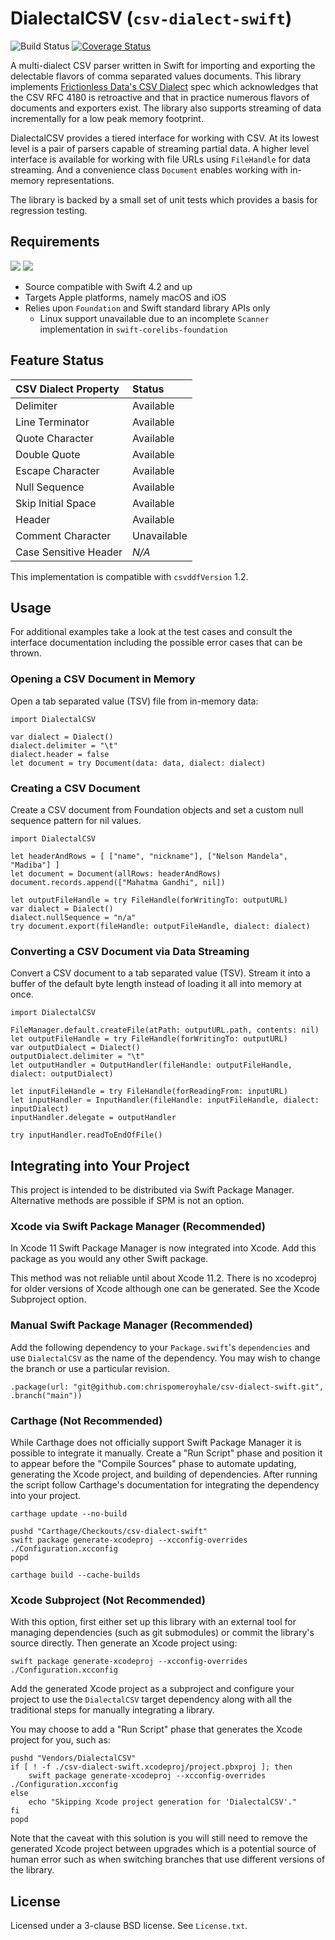 # DialectalCSV (`csv-dialect-swift`)
![Build Status](https://github.com/chrispomeroyhale/csv-dialect-swift/actions/workflows/tests.yml/badge.svg?branch=main)
[![Coverage Status](https://coveralls.io/repos/github/chrispomeroyhale/csv-dialect-swift/badge.svg?branch=main)](https://coveralls.io/github/chrispomeroyhale/csv-dialect-swift?branch=main)

A multi-dialect CSV parser written in Swift for importing and exporting the delectable flavors of comma separated values documents. This library implements [Frictionless Data's CSV Dialect](https://frictionlessdata.io/specs/csv-dialect/) spec which acknowledges that the CSV RFC 4180 is retroactive and that in practice numerous flavors of documents and exporters exist. The library also supports streaming of data incrementally for a low peak memory footprint.

DialectalCSV provides a tiered interface for working with CSV. At its lowest level is a pair of parsers capable of streaming partial data. A higher level interface is available for working with file URLs using `FileHandle` for data streaming. And a convenience class `Document` enables working with in-memory representations.

The library is backed by a small set of unit tests which provides a basis for regression testing.

## Requirements
[![](https://img.shields.io/endpoint?url=https%3A%2F%2Fswiftpackageindex.com%2Fapi%2Fpackages%2Fchrispomeroyhale%2Fcsv-dialect-swift%2Fbadge%3Ftype%3Dswift-versions)](https://swiftpackageindex.com/chrispomeroyhale/csv-dialect-swift)
[![](https://img.shields.io/endpoint?url=https%3A%2F%2Fswiftpackageindex.com%2Fapi%2Fpackages%2Fchrispomeroyhale%2Fcsv-dialect-swift%2Fbadge%3Ftype%3Dplatforms)](https://swiftpackageindex.com/chrispomeroyhale/csv-dialect-swift)

 * Source compatible with Swift 4.2 and up
 * Targets Apple platforms, namely macOS and iOS
 * Relies upon `Foundation` and Swift standard library APIs only
    * Linux support unavailable due to an incomplete `Scanner` implementation in `swift-corelibs-foundation`

## Feature Status
| CSV Dialect Property  | Status      |
|:----------------------|:------------|
| Delimiter             | Available   |
| Line Terminator       | Available   |
| Quote Character       | Available   |
| Double Quote          | Available   |
| Escape Character      | Available   |
| Null Sequence         | Available   |
| Skip Initial Space    | Available   |
| Header                | Available   |
| Comment Character     | Unavailable |
| Case Sensitive Header | *N/A*       |

This implementation is compatible with `csvddfVersion` 1.2.

## Usage
For additional examples take a look at the test cases and consult the interface documentation including the possible error cases that can be thrown.

### Opening a CSV Document in Memory
Open a tab separated value (TSV) file from in-memory data:

    import DialectalCSV

    var dialect = Dialect()
    dialect.delimiter = "\t"
    dialect.header = false
    let document = try Document(data: data, dialect: dialect)

### Creating a CSV Document
Create a CSV document from Foundation objects and set a custom null sequence pattern for nil values.

    import DialectalCSV

    let headerAndRows = [ ["name", "nickname"], ["Nelson Mandela", "Madiba"] ]
    let document = Document(allRows: headerAndRows)
    document.records.append(["Mahatma Gandhi", nil])

    let outputFileHandle = try FileHandle(forWritingTo: outputURL)
    var dialect = Dialect()
    dialect.nullSequence = "n/a"
    try document.export(fileHandle: outputFileHandle, dialect: dialect)

### Converting a CSV Document via Data Streaming
Convert a CSV document to a tab separated value (TSV). Stream it into a buffer of the default byte length instead of loading it all into memory at once.

    import DialectalCSV

    FileManager.default.createFile(atPath: outputURL.path, contents: nil)
    let outputFileHandle = try FileHandle(forWritingTo: outputURL)
    var outputDialect = Dialect()
    outputDialect.delimiter = "\t"
    let outputHandler = OutputHandler(fileHandle: outputFileHandle, dialect: outputDialect)

    let inputFileHandle = try FileHandle(forReadingFrom: inputURL)
    let inputHandler = InputHandler(fileHandle: inputFileHandle, dialect: inputDialect)
    inputHandler.delegate = outputHandler

    try inputHandler.readToEndOfFile()

## Integrating into Your Project
This project is intended to be distributed via Swift Package Manager. Alternative methods are possible if SPM is not an option.

### Xcode via Swift Package Manager (Recommended)
In Xcode 11 Swift Package Manager is now integrated into Xcode. Add this package as you would any other Swift package.

This method was not reliable until about Xcode 11.2. There is no xcodeproj for older versions of Xcode although one can be generated. See the Xcode Subproject option.

### Manual Swift Package Manager (Recommended)
Add the following dependency to your `Package.swift`'s `dependencies` and use `DialectalCSV` as the name of the dependency. You may wish to change the branch or use a particular revision.

	.package(url: "git@github.com:chrispomeroyhale/csv-dialect-swift.git", .branch("main"))

### Carthage (Not Recommended)
While Carthage does not officially support Swift Package Manager it is possible to integrate it manually. Create a "Run Script" phase and position it to appear before the "Compile Sources" phase to automate updating, generating the Xcode project, and building of dependencies. After running the script follow Carthage's documentation for integrating the dependency into your project.

	carthage update --no-build

	pushd "Carthage/Checkouts/csv-dialect-swift"
	swift package generate-xcodeproj --xcconfig-overrides ./Configuration.xcconfig
	popd

	carthage build --cache-builds

### Xcode Subproject (Not Recommended)
With this option, first either set up this library with an external tool for managing dependencies (such as git submodules) or commit the library's source directly. Then generate an Xcode project using:

	swift package generate-xcodeproj --xcconfig-overrides ./Configuration.xcconfig

Add the generated Xcode project as a subproject and configure your project to use the `DialectalCSV` target dependency along with all the traditional steps for manually integrating a library.

You may choose to add a "Run Script" phase that generates the Xcode project for you, such as:

	pushd "Vendors/DialectalCSV"
	if [ ! -f ./csv-dialect-swift.xcodeproj/project.pbxproj ]; then
		swift package generate-xcodeproj --xcconfig-overrides ./Configuration.xcconfig
	else
		echo "Skipping Xcode project generation for 'DialectalCSV'."
	fi
	popd

Note that the caveat with this solution is you will still need to remove the generated Xcode project between upgrades which is a potential source of human error such as when switching branches that use different versions of the library.

## License
Licensed under a 3-clause BSD license. See `License.txt`.
